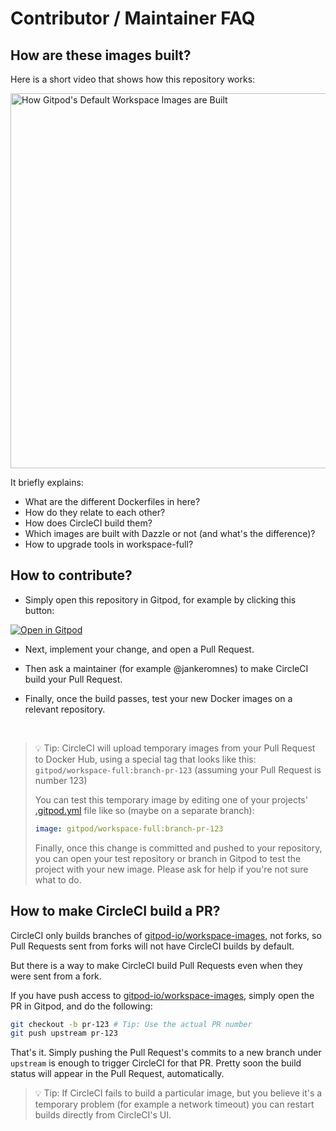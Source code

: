 # Contributor / Maintainer FAQ

## How are these images built?

Here is a short video that shows how this repository works:

[<img alt="How Gitpod's Default Workspace Images are Built" src="https://user-images.githubusercontent.com/599268/106449039-d7dcd780-6483-11eb-91c4-e4e012b9d78b.png" width="600">](https://youtu.be/0lnZak5cCT0)

It briefly explains:

- What are the different Dockerfiles in here?
- How do they relate to each other?
- How does CircleCI build them?
- Which images are built with Dazzle or not (and what's the difference)?
- How to upgrade tools in workspace-full?

## How to contribute?

- Simply open this repository in Gitpod, for example by clicking this button:

[![Open in Gitpod](https://gitpod.io/button/open-in-gitpod.svg)](https://gitpod.io/#https://github.com/gitpod-io/workspace-images)

- Next, implement your change, and open a Pull Request.

- Then ask a maintainer (for example @jankeromnes) to make CircleCI build your Pull Request.

- Finally, once the build passes, test your new Docker images on a relevant repository.

<br>

> 💡 Tip: CircleCI will upload temporary images from your Pull Request to Docker Hub, using a special tag that looks like this:
> `gitpod/workspace-full:branch-pr-123` (assuming your Pull Request is number 123)
>
> You can test this temporary image by editing one of your projects' [.gitpod.yml](https://www.gitpod.io/docs/config-gitpod-file/) file like so (maybe on a separate branch):
>
> ```yml
> image: gitpod/workspace-full:branch-pr-123
> ```
>
> Finally, once this change is committed and pushed to your repository, you can open your test repository or branch in Gitpod to test the project with your new image.
> Please ask for help if you're not sure what to do.

## How to make CircleCI build a PR?

CircleCI only builds branches of [gitpod-io/workspace-images](https://github.com/gitpod-io/workspace-images), not forks, so Pull Requests sent from forks will not have CircleCI builds by default.

But there is a way to make CircleCI build Pull Requests even when they were sent from a fork.

If you have push access to [gitpod-io/workspace-images](https://github.com/gitpod-io/workspace-images), simply open the PR in Gitpod, and do the following:

```bash
git checkout -b pr-123 # Tip: Use the actual PR number
git push upstream pr-123
```

That's it. Simply pushing the Pull Request's commits to a new branch under `upstream` is enough to trigger CircleCI for that PR. Pretty soon the build status will appear in the Pull Request, automatically.

> 💡 Tip: If CircleCI fails to build a particular image, but you believe it's a temporary problem (for example a network timeout) you can restart builds directly from CircleCI's UI.
